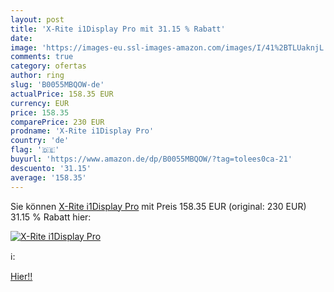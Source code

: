 ```yaml
---
layout: post
title: 'X-Rite i1Display Pro mit 31.15 % Rabatt'
date: 
image: 'https://images-eu.ssl-images-amazon.com/images/I/41%2BTLUaknjL._SL200_.jpg'
comments: true
category: ofertas
author: ring
slug: 'B0055MBQOW-de'
actualPrice: 158.35 EUR
currency: EUR
price: 158.35
comparePrice: 230 EUR
prodname: 'X-Rite i1Display Pro'
country: 'de'
flag: '🇩🇪'
buyurl: 'https://www.amazon.de/dp/B0055MBQOW/?tag=tolees0ca-21'
descuento: '31.15'
average: '158.35'
---
```


Sie können [X-Rite i1Display Pro](https://www.amazon.de/dp/B0055MBQOW/?tag=tolees0ca-21) mit Preis 158.35 EUR (original: 230 EUR) 31.15 % Rabatt hier:

[![X-Rite i1Display Pro](https://images-eu.ssl-images-amazon.com/images/I/41%2BTLUaknjL._SL200_.jpg)](https://www.amazon.de/dp/B0055MBQOW/?tag=tolees0ca-21)

ℹ️:


[Hier!!](https://www.amazon.de/dp/B0055MBQOW/?tag=tolees0ca-21)
